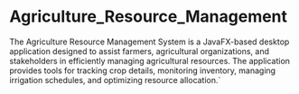 # Agriculture_Resource_Management
The Agriculture Resource Management System is a JavaFX-based desktop application designed to assist farmers, agricultural organizations, and stakeholders in efficiently managing agricultural resources. The application provides tools for tracking crop details, monitoring inventory, managing irrigation schedules, and optimizing resource allocation.`

